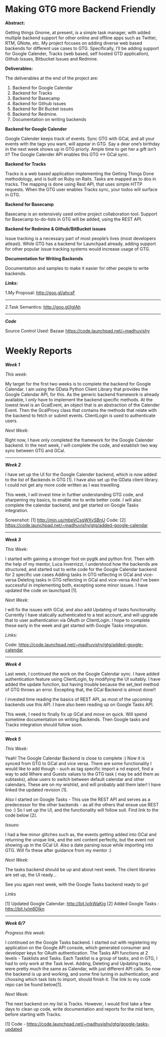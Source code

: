 # Making GTG more Backend Friendly

**Abstract:**

Getting things Gnome, at present, is a simple task manager, with added
multiple backend support for other online and offline apps such as
Twitter, RTM, GNote, etc. My project focuses on adding diverse web based
backends for different use cases to GTG. Specifically, I’ll be adding
support for Google Calender, Tracks (web based, self hosted GTD
application), Github Issues, Bitbucket Issues and Redmine.

**Deliverables:**

The deliverables at the end of the project are:

1. Backend for Google Calendar
2. Backend for Tracks
3. Backend for Basecamp
4. Backend for Github issues
5. Backend for Bit Bucket issues
6. Backend for Redmine.
7. Documentation on writing backends

**Backend for Google Calender**

Google Calender keeps track of events. Sync GTG with GCal, and all your
events with the tags you want, will appear in GTG. Say a dear one’s
birthday in the next week shows up in GTG priorly. Ample time to get her
a gift isn’t it? The Google Calender API enables this GTG \<-> GCal
sync.

**Backend for Tracks**

Tracks is a web based application implementing the Getting Things Done
methodology, and is built on Ruby on Rails. Tasks are mapped as to dos
in tracks. The mapping is done using Rest API, that uses simple HTTP
requests. When the GTG user enables Tracks sync, your todos will surface
in GTG.

**Backend for Basecamp**

Basecamp is an extensively used online project collaboration tool.
Support for Basecamp to-do-lists in GTG will be added, using the REST
API.

**Backend for Redmine & Github/BitBucket issues**

Issue tracking is a necessary part of most people’s lives (most
developers atleast). While GTG has a backend for Launchpad already,
adding support for other popular issue tracking systems would increase
usage of GTG.

**Documentation for Writing Backends**

Documentation and samples to make it easier for other people to write
backends.

***Links:***

1.My Proposal: <http://goo.gl/ahcsF>

------------------------------------------------------------------------

2.Task Semantics: <http://goo.gl/IglAh>

------------------------------------------------------------------------

***Code***

Source Control Used: Bazaar <https://code.launchpad.net/~madhuvishy>

# Weekly Reports

***Week 1***

*This week:*

My target for the first two weeks is to complete the backend for Google
Calendar. I am using the GData Python Client Library that provides the
Google Calendar API, for this. As the generic backend framework is
already available, I only have to implement the backend specific
methods. At the lowest level is an GcalEvent, an object
that is an abstraction of the Calender Event. Then the
GcalProxy class that contains the methods that relate with
the backend to fetch or submit events. ClientLogin is
used to authenticate users.

*Next Week:*

Right now, I have only completed the framework for the Google Calender
backend. In the next week, I will complete the code, and establish two
way sync between GTG and GCal.

------------------------------------------------------------------------

***Week 2***

I have set up the UI for the Google Calender backend, which is now added
to the list of Backends in GTG \[1\]. I have also set up the GData
client library. I could not get any more code written as I was
travelling.

This week, I will invest time in further understanding GTG code, and
sharpening my basics, to enable me to write better code. I will also
complete the calendar backend, and get started on Google Tasks
integration.

Screenshot: \[1\] <http://min.us/mbpVCsqWXvSBnU> Code: \[2\]
<https://code.launchpad.net/~madhuvishy/gtg/added-google-calendar>

------------------------------------------------------------------------

***Week 3***

*This Week:*

I started with gaining a stronger foot on pygtk and python first. Then
with the help of my mentor, Luca Invernizzi, I understood how the
backends are structured, and started out to write code for the Google
Calendar backend for 2 specific use cases Adding tasks in GTG reflecting
in GCal and vice-versa Deleting tasks in GTG reflecting in GCal and
vice-versa And I've been successful in implementing both, excepting some
minor issues. I have updated the code on launchpad \[1\].

*Next Week:*

I will fix the issues with GCal, and also add Updating of tasks
functionality. Currently I have statically authenticated to a test
account, and will upgrade that to user authentication via OAuth or
ClientLogin. I hope to complete these early in the week
and get started with Google Tasks integration.

*Links:*

Code: <https://code.launchpad.net/~madhuvishy/gtg/added-google-calendar>

------------------------------------------------------------------------

***Week 4***

Last week, I continued the work on the Google Calendar sync. I have
added authentication feature using ClientLogin, by
modifying the UI suitably. I have added the update function, but having
trouble because the set_text method of GTG throws an error. Excepting
that, the GCal Backend is almost done!!

I invested time reading the basics of REST API, as most of the upcoming
backends use this API. I have also been reading up on Google Tasks API.

This week, I need to finally fix up GCal and move on quick. Will spend
sometime documentation on writing Backends. Then Google tasks and Tracks
integration should follow soon.

------------------------------------------------------------------------

***Week 5***

*This Week:*

Yeah! The Google Calendar Backend is close to complete
:) Now it is synced from
GTG to GCal and vice versa. There are some functionality I would like to
add though - such as tag specific import a nd export, find a way to add
Where and Guests values to the GTG task ( may be add them as subtasks),
allow users to switch between default calendar and other calendars.
These are on my wishlist, and will probably add them later! I have
linked the updated revision \[1\].

Also I started on Google Tasks - This use the REST API and serves as a
predecessor for the other backends - as all the others that ensue use
REST too :) So I set up
the UI, and the functionality will follow suit. Find link to the code
below \[2\].

*Issues:*

I had a few minor glitches such as, the events getting added into GCal
and returning the unique link, and the xml content perfectly, but the
event not showing up in the GCal UI. Also a date parsing issue while
importing into GTG. Will fix these after guidance from my mentor :)

*Next Week:*

The tasks backend should be up and about next week. The client libraries
are set up, the UI ready...

See you again next week, with the Google Tasks backend ready to go!

*Links*

\[1\] Updated Google Calendar: <http://bit.ly/kWaKjg> \[2\] Added Google
Tasks : <http://bit.ly/m6DIkn>

------------------------------------------------------------------------

***Week 6/7***

*Progress this week:*

I continued on the Google Tasks backend. I started out with registering
my application on the Google API console, which generated consumer and
developer keys for OAuth authentication. The Tasks API functions at 2
levels - Tasklists and Tasks. Each Tasklist is a group of tasks, and in
GTG, I had to only work at the Task level. Adding, Deleting and Updating
tasks, were pretty much the same as Calendar, with just different API
calls. So now the backend is up and working, and some fine tuning in
authentication, and choosing which task lists to import, should finish
it. The link to my code repo can be found below\[1\].

*Next Week:*

The next backend on my list is Tracks. However, I would first take a few
days to clean up code, write documentation and reports for the mid term,
before starting with Tracks.

\[1\] Code -
<https://code.launchpad.net/~madhuvishy/gtg/google-tasks-updated>

